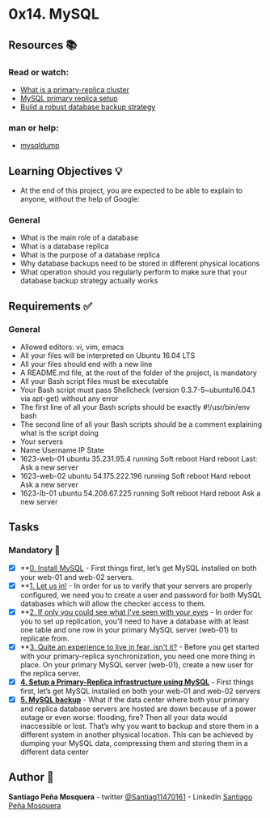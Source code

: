 # 0x14. MySQL
## Resources :books:
### Read or watch:

* [What is a primary-replica cluster]()
* [MySQL primary replica setup]()
* [Build a robust database backup strategy]()
### man or help:

* [mysqldump]()
## Learning Objectives :bulb:
* At the end of this project, you are expected to be able to explain to anyone, without the help of Google:

### General
* What is the main role of a database
* What is a database replica
* What is the purpose of a database replica
* Why database backups need to be stored in different physical locations
* What operation should you regularly perform to make sure that your database backup strategy actually works
## Requirements :white_check_mark:
### General
* Allowed editors: vi, vim, emacs
* All your files will be interpreted on Ubuntu 16.04 LTS
* All your files should end with a new line
* A README.md file, at the root of the folder of the project, is mandatory
* All your Bash script files must be executable
* Your Bash script must pass Shellcheck (version 0.3.7-5~ubuntu16.04.1 via apt-get) without any error
* The first line of all your Bash scripts should be exactly #!/usr/bin/env bash
* The second line of all your Bash scripts should be a comment explaining what is the script doing
* Your servers
* Name	Username	IP	State
* 1623-web-01	ubuntu	35.231.95.4	running	Soft reboot	Hard reboot	Last: Ask a new server
* 1623-web-02	ubuntu	54.175.222.196	running	Soft reboot	Hard reboot	Ask a new server
* 1623-lb-01	ubuntu	54.208.67.225	running	Soft reboot	Hard reboot	Ask a new server
## Tasks
### Mandatory :page_with_curl:
- [x] **[0. Install MySQL](./) - First things first, let’s get MySQL installed on both your web-01 and web-02 servers.
- [x] **[1. Let us in!](./) - In order for us to verify that your servers are properly configured, we need you to create a user and password for both MySQL databases which will allow the checker access to them.
- [x] **[2. If only you could see what I've seen with your eyes](./) - In order for you to set up replication, you’ll need to have a database with at least one table and one row in your primary MySQL server (web-01) to replicate from.
- [x] **[3. Quite an experience to live in fear, isn't it?](./) - Before you get started with your primary-replica synchronization, you need one more thing in place. On your primary MySQL server (web-01), create a new user for the replica server.
- [x] **[4. Setup a Primary-Replica infrastructure using MySQL](./4-mysql_configuration_primary)** - First things first, let’s get MySQL installed on both your web-01 and web-02 servers
- [x] **[5. MySQL backup](./5-mysql_backup)** - What if the data center where both your primary and replica database servers are hosted are down because of a power outage or even worse: flooding, fire? Then all your data would inaccessible or lost. That’s why you want to backup and store them in a different system in another physical location. This can be achieved by dumping your MySQL data, compressing them and storing them in a different data center
## Author :pencil:
**Santiago Peña Mosquera** - twitter [@Santiag11470161](https://twitter.com/Santiag11470161) - LinkedIn [Santiago Peña Mosquera](https://www.linkedin.com/in/santiago-pe%C3%B1a-mosquera-abaa20196/)
